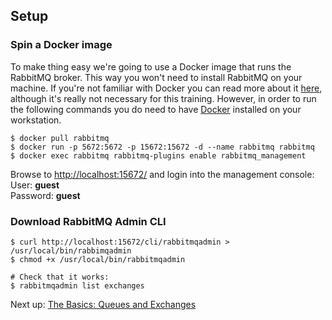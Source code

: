 ## Setup

### Spin a Docker image

To make thing easy we're going to use a Docker image that runs the RabbitMQ broker. This way you won't need to install RabbitMQ on your machine. If you're not familiar with Docker you can read more about it [here](https://www.docker.com), although it's really not necessary for this training. However, in order to run the following commands you do need to have [Docker](https://www.docker.com/products/overview) installed on your workstation.

```
$ docker pull rabbitmq
$ docker run -p 5672:5672 -p 15672:15672 -d --name rabbitmq rabbitmq
$ docker exec rabbitmq rabbitmq-plugins enable rabbitmq_management
```

Browse to [http://localhost:15672/](http://localhost:15672) and login into the management console:  
User: **guest**  
Password: **guest**

### Download RabbitMQ Admin CLI

```
$ curl http://localhost:15672/cli/rabbitmqadmin > /usr/local/bin/rabbimqadmin
$ chmod +x /usr/local/bin/rabbitmqadmin

# Check that it works:
$ rabbitmqadmin list exchanges 
```

Next up: [The Basics: Queues and Exchanges](basics.md)
